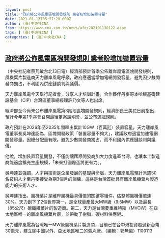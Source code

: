 ```yaml
---
layout: post
title: "政府將公佈風電區塊開發規則 業者盼增加裝置容量"
date: 2021-01-13T05:57:20.000Z
author: (臺)中央社CNA
from: https://www.cna.com.tw/news/afe/202101130122.aspx
tags: [ (臺)中央社CNA ]
categories: [ (臺)中央社CNA ]
---
```

<!--1610517440000-->
[政府將公佈風電區塊開發規則 業者盼增加裝置容量](https://www.cna.com.tw/news/afe/202101130122.aspx)
------

<div>
<div></div><div class="paragraph"><p>（中央社記者蔡芃敏台北13日電）經濟部預計首季公佈離岸風電區塊開發規則，風機葉片製造商天力離岸風電呼籲，政府應適當增加電網開發容量，避免因少數開發商獨占，不利國內供應鏈談判與議價。</p><p>天力離岸風電今天舉行記者會，分享人才培訓計畫，合作夥伴丹麥哥本哈根基礎建設基金（CIP）台灣區董事總經理許乃文等人也出席。</p><p>經濟部至今尚未公布離岸風電第3階段區塊開發規則，經濟部長王美花日前指出，預計今年第1季將會召開最後定案說明會，並公布遊戲規則。</p><p>政府預計在2026年至2035年間釋出累計10GW（百萬瓩）裝置容量。天力離岸風電董事長吳坤達認為，區塊開發政策「裝置容量不夠大」，建議政府適當加速電網開發容量。因總分配量有限，避免少數開發商獨占，而不利國內供應鏈談判與議價。</p><p>他說，增加裝置容量開發，不僅能讓國際開發商加大力度進軍台灣，也讓本土製造商能適度擴充生產規模，「未來打國際盃將更有力」。</p><p>吳坤達並強調，人才與技術是企業發展的基礎與命脈，天力離岸風電預計派遣50名技術人才至丹麥接受為期3個月的訓練，這將是台灣首批具有離岸風機葉片製造能力的技術人才。</p><p>吳坤達指出，風機葉片是離岸風機最具價值的關鍵零組件，估整體風機價值達30%。天力創下了2個世界第一，是全球量產最大MW級（9.5MW）以及最長（85公尺）碳纖維葉片的製造商。第二，天力是台灣菱重維特斯（MVOW）在亞太地區唯一的離岸風機葉片廠，並帶動了樹脂、碳材料供應鏈。</p><p>天力離岸風電為台灣唯一MW級風機葉片製造商，目前已在台中港投資超過新台幣30億元，建立除中國以外、亞太地區唯二的葉片廠。（編輯：郭無患）1100113</p></div>
</div>
